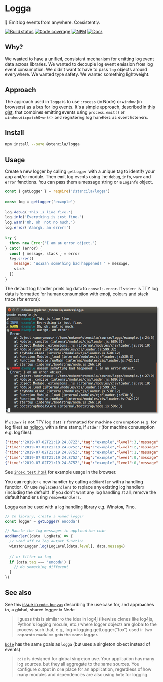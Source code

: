 # Logga

🌲 Emit log events from anywhere. Consistently.

[![Build status](https://travis-ci.org/stencila/logga.svg?branch=master)](https://travis-ci.org/stencila/logga)
[![Code coverage](https://codecov.io/gh/stencila/logga/branch/master/graph/badge.svg)](https://codecov.io/gh/stencila/logga)
[![NPM](https://img.shields.io/npm/v/@stencila/logga.svg?style=flat)](https://www.npmjs.com/package/@stencila/logga)
[![Docs](https://img.shields.io/badge/docs-latest-blue.svg)](https://stencila.github.io/logga/)

## Why?

We wanted to have a unified, consistent mechanism for emitting log event data across libraries. We wanted to decouple log event emission from log event consumption. We didn't want to have to pass `log` objects around everywhere. We wanted type safety. We wanted something lightweight.

## Approach

The approach used in `logga` is to use `process` (in Node) or `window` (in browsers) as a bus for log events. It's a simple approach, described in [this gist](https://gist.github.com/constantology/5f04d5782c1cc019722f), that combines emitting events using `process.emit()` or `window.dispatchEvent()` and registering log handlers as event listeners.

## Install

```bash
npm install --save @stencila/logga
```

## Usage

Create a new logger by calling `getLogger` with a unique tag to identify your app and/or module. Then emit log events using the `debug`, `info`, `warn` and `error` functions. You can pass them a message string or a `LogInfo` object.

```js
const { getLogger } = require('@stencila/logga')

const log = getLogger('example')

log.debug('This is line five.')
log.info('Everything is just fine.')
log.warn('Oh, oh, not no much.')
log.error('Aaargh, an error!')

try {
  throw new Error('I am an error object.')
} catch (error) {
  const { message, stack } = error
  log.error({
    message: 'Woaaah something bad happened! ' + message,
    stack
  })
}
```

The default log handler prints log data to `console.error`. If `stderr` is TTY log data is formatted for human consumption with emoji, colours and stack trace (for errors):

![](screenshot.png)

If `stderr` is not TTY log data is formatted for machine consumption (e.g. for log files) as [ndjson](http://ndjson.org/), with a time stamp, if `stderr` (for machine consumption e.g. log files):

```json
{"time":"2019-07-02T21:19:24.872Z","tag":"example","level":3,"message":"This is line five.","stack":"Error\n    at Object.<anonymous> (/home/nokome/stencila/source/logga/example.js:21:5)\n    at Module._compile (internal/modules/cjs/loader.js:689:30)\n    at Object.Module._extensions..js (internal/modules/cjs/loader.js:700:10)\n    at Module.load (internal/modules/cjs/loader.js:599:32)\n    at tryModuleLoad (internal/modules/cjs/loader.js:538:12)\n    at Function.Module._load (internal/modules/cjs/loader.js:530:3)\n    at Function.Module.runMain (internal/modules/cjs/loader.js:742:12)\n    at startup (internal/bootstrap/node.js:266:19)"}
{"time":"2019-07-02T21:19:24.875Z","tag":"example","level":2,"message":"Everything is just fine.","stack":"Error\n    at Object.<anonymous> (/home/nokome/stencila/source/logga/example.js:22:5)\n    at Module._compile (internal/modules/cjs/loader.js:689:30)\n    at Object.Module._extensions..js (internal/modules/cjs/loader.js:700:10)\n    at Module.load (internal/modules/cjs/loader.js:599:32)\n    at tryModuleLoad (internal/modules/cjs/loader.js:538:12)\n    at Function.Module._load (internal/modules/cjs/loader.js:530:3)\n    at Function.Module.runMain (internal/modules/cjs/loader.js:742:12)\n    at startup (internal/bootstrap/node.js:266:19)"}
{"time":"2019-07-02T21:19:24.875Z","tag":"example","level":1,"message":"Oh, oh, not no much.","stack":"Error\n    at Object.<anonymous> (/home/nokome/stencila/source/logga/example.js:23:5)\n    at Module._compile (internal/modules/cjs/loader.js:689:30)\n    at Object.Module._extensions..js (internal/modules/cjs/loader.js:700:10)\n    at Module.load (internal/modules/cjs/loader.js:599:32)\n    at tryModuleLoad (internal/modules/cjs/loader.js:538:12)\n    at Function.Module._load (internal/modules/cjs/loader.js:530:3)\n    at Function.Module.runMain (internal/modules/cjs/loader.js:742:12)\n    at startup (internal/bootstrap/node.js:266:19)"}
{"time":"2019-07-02T21:19:24.875Z","tag":"example","level":0,"message":"Aaargh, an error!","stack":"Error\n    at Object.<anonymous> (/home/nokome/stencila/source/logga/example.js:24:5)\n    at Module._compile (internal/modules/cjs/loader.js:689:30)\n    at Object.Module._extensions..js (internal/modules/cjs/loader.js:700:10)\n    at Module.load (internal/modules/cjs/loader.js:599:32)\n    at tryModuleLoad (internal/modules/cjs/loader.js:538:12)\n    at Function.Module._load (internal/modules/cjs/loader.js:530:3)\n    at Function.Module.runMain (internal/modules/cjs/loader.js:742:12)\n    at startup (internal/bootstrap/node.js:266:19)"}
{"time":"2019-07-02T21:19:24.875Z","tag":"example","level":0,"message":"Woaaah something bad happened! I am an error object.","stack":"Error: I am an error object.\n    at Object.<anonymous> (/home/nokome/stencila/source/logga/example.js:27:9)\n    at Module._compile (internal/modules/cjs/loader.js:689:30)\n    at Object.Module._extensions..js (internal/modules/cjs/loader.js:700:10)\n    at Module.load (internal/modules/cjs/loader.js:599:32)\n    at tryModuleLoad (internal/modules/cjs/loader.js:538:12)\n    at Function.Module._load (internal/modules/cjs/loader.js:530:3)\n    at Function.Module.runMain (internal/modules/cjs/loader.js:742:12)\n    at startup (internal/bootstrap/node.js:266:19)\n    at bootstrapNodeJSCore (internal/bootstrap/node.js:596:3)"}
```

See [`index.test.html`](index.test.html) for example usage in the browser.

You can register a new handler by calling `addHandler` with a handling function. Or use `replaceHandlers` to replace any existing log handlers (including the default). If you don't want any log handling at all, remove the default handler using `removeHandlers`.

Logga can be used with a log handling library e.g. Winston, Pino.

```javascript
// In library, create a named logger
const logger = getLogger('encoda')
```

```javascript
// Handle the log messages in application code
addHandler((data: LogData) => {
  // Send off to log output function
  winstonLogger.log(LogLevel[data.level], data.message)

  // or filter on tag
  if (data.tag === 'encoda') {
    // do something different
  }
})
```

## See also

See this [issue in `node-bunyan`](https://github.com/trentm/node-bunyan/issues/116) describing the use case for, and approaches to, a global, shared logger in Node.

> I guess this is similar to the idea in log4j (likewise clones like log4js, Python's logging module, etc.) where logger objects are global to the process such that, e.g., log = logging.getLogger("foo") used in two separate modules gets the same logger.

[`bole`](https://www.npmjs.com/package/bole) has the same goals as `logga` (but uses a singleton object instead of events)

> `bole` is designed for global singleton use. Your application has many log sources, but they all aggregate to the same sources. You configure output in one place for an application, regardless of how many modules and dependencies are also using `bole` for logging.
